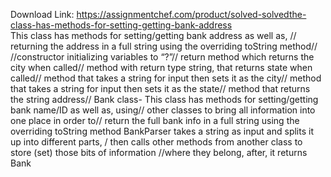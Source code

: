 Download Link: https://assignmentchef.com/product/solved-solvedthe-class-has-methods-for-setting-getting-bank-address
<br>
This class has methods for setting/getting bank address as well as, // returning the address in a full string using the overriding toString method// //constructor initializing variables to “?”// return method which returns the city when called// method with return type string, that returns state when called// method that takes a string for input then sets it as the city// method that takes a string for input then sets it as the state// method that returns the string address// Bank class- This class has methods for setting/getting bank name/ID as well as, using// other classes to bring all information into one place in order to// return the full bank info in a full string using the overriding toString method BankParser takes a string as input and splits it up into different parts, / then calls other methods from another class to store (set) those bits of information //where they belong, after, it returns Bank